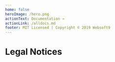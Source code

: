 ```yaml
---
home: false
heroImage: /hero.png
actionText: Documentation →
actionLink: /alldocs.md
footer: MIT Licensed | Copyright © 2019 Websoft9
---
```


# Legal Notices
